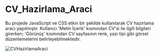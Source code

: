 # CV_Hazirlama_Araci

Bu projede JavaScript ve CSS etkin bir şekilde kullanılarak CV hazırlama aracı yapılmıştır. 
Kullanıcı 'Metin İçerik' kısmından CV'si ile ilgili bilgileri girerken; 'Görünüş' kısmından CV sayfasının renk, yazı tipi gibi görsel düzenlemelerini belirleyebilmektedir.

![CVHazirlamaAraci](https://github.com/aysemineokyay/page-design/assets/114666477/27784a14-0ad1-4db1-bfbf-45ade5b300c4)
